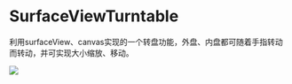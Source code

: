# SurfaceViewTurntable

利用surfaceView、canvas实现的一个转盘功能，外盘、内盘都可随着手指转动而转动，并可实现大小缩放、移动。

![](https://www.baidu.com/img/bdlogo.gif)  

